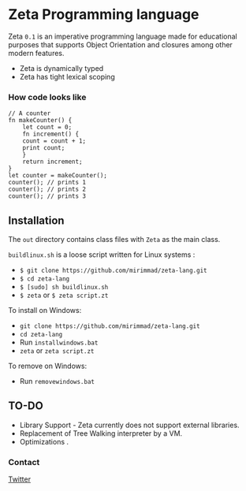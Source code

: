 # Zeta Programming language
Zeta `0.1` is an imperative programming language made for educational purposes that supports Object Orientation and closures among other modern features.
* Zeta is dynamically typed
* Zeta has tight lexical scoping
###  How code looks like
~~~~
// A counter
fn makeCounter() {
	let count = 0;
	fn increment() {
	count = count + 1;
	print count;
	}
	return increment;
}
let counter = makeCounter();
counter(); // prints 1
counter(); // prints 2
counter(); // prints 3
~~~~  

## Installation
The `out` directory contains class files with `Zeta` as the main class.

`buildlinux.sh` is a loose script written for Linux systems : 
* `$ git clone https://github.com/mirimmad/zeta-lang.git`
* `$ cd zeta-lang`
* `$ [sudo] sh buildlinux.sh`
* `$ zeta` or `$ zeta script.zt`

To install on Windows:
* `git clone https://github.com/mirimmad/zeta-lang.git`
* `cd zeta-lang`
* Run `installwindows.bat`
* `zeta` or `zeta script.zt`

To remove on Windows:
* Run `removewindows.bat`

## TO-DO
* Library Support - Zeta currently does not support external libraries.
* Replacement of Tree Walking interpreter by a VM.
* Optimizations .
### Contact
[Twitter](http://twitter.com/1madmir)

